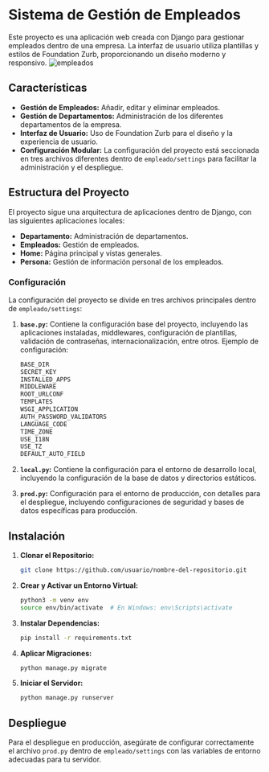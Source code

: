# Sistema de Gestión de Empleados

Este proyecto es una aplicación web creada con Django para gestionar empleados dentro de una empresa. La interfaz de usuario utiliza plantillas y estilos de Foundation Zurb, proporcionando un diseño moderno y responsivo.
![empleados](https://res.cloudinary.com/dqa2kd0vc/image/upload/v1723770021/screencapture-127-0-0-1-8000-2024-08-15-18_58_50_xwjor9.png)

## Características

- **Gestión de Empleados:** Añadir, editar y eliminar empleados.
- **Gestión de Departamentos:** Administración de los diferentes departamentos de la empresa.
- **Interfaz de Usuario:** Uso de Foundation Zurb para el diseño y la experiencia de usuario.
- **Configuración Modular:** La configuración del proyecto está seccionada en tres archivos diferentes dentro de `empleado/settings` para facilitar la administración y el despliegue.

## Estructura del Proyecto

El proyecto sigue una arquitectura de aplicaciones dentro de Django, con las siguientes aplicaciones locales:

- **Departamento:** Administración de departamentos.
- **Empleados:** Gestión de empleados.
- **Home:** Página principal y vistas generales.
- **Persona:** Gestión de información personal de los empleados.

### Configuración

La configuración del proyecto se divide en tres archivos principales dentro de `empleado/settings`:

1. **`base.py`:** Contiene la configuración base del proyecto, incluyendo las aplicaciones instaladas, middlewares, configuración de plantillas, validación de contraseñas, internacionalización, entre otros. Ejemplo de configuración:

    ```python
    BASE_DIR
    SECRET_KEY
    INSTALLED_APPS 
    MIDDLEWARE 
    ROOT_URLCONF
    TEMPLATES 
    WSGI_APPLICATION
    AUTH_PASSWORD_VALIDATORS
    LANGUAGE_CODE
    TIME_ZONE
    USE_I18N 
    USE_TZ
    DEFAULT_AUTO_FIELD
    ```

2. **`local.py`:** Contiene la configuración para el entorno de desarrollo local, incluyendo la configuración de la base de datos y directorios estáticos.

3. **`prod.py`:** Configuración para el entorno de producción, con detalles para el despliegue, incluyendo configuraciones de seguridad y bases de datos específicas para producción.

## Instalación

1. **Clonar el Repositorio:**

    ```bash
    git clone https://github.com/usuario/nombre-del-repositorio.git
    ```

2. **Crear y Activar un Entorno Virtual:**

    ```bash
    python3 -m venv env
    source env/bin/activate  # En Windows: env\Scripts\activate
    ```

3. **Instalar Dependencias:**

    ```bash
    pip install -r requirements.txt
    ```

4. **Aplicar Migraciones:**

    ```bash
    python manage.py migrate
    ```

5. **Iniciar el Servidor:**

    ```bash
    python manage.py runserver
    ```

## Despliegue

Para el despliegue en producción, asegúrate de configurar correctamente el archivo `prod.py` dentro de `empleado/settings` con las variables de entorno adecuadas para tu servidor.
